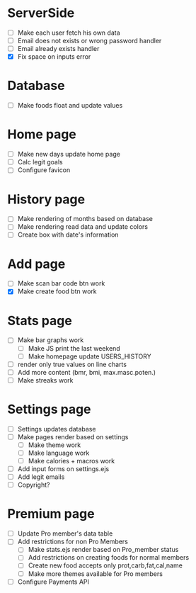 # ServerSide 
- [ ] Make each user fetch his own data
- [ ] Email does not exists or wrong password handler 
- [ ] Email already exists handler
- [X] Fix space on inputs error

# Database
- [ ] Make foods float and update values

# Home page
- [ ] Make new days update home page
- [ ] Calc legit goals
- [ ] Configure favicon

# History page
- [ ] Make rendering of months based on database
- [ ] Make rendering read data and update colors
- [ ] Create box with date's information

# Add page
- [ ] Make scan bar code btn work
- [X] Make create food btn work

# Stats page
- [ ] Make bar graphs work
  - [ ] Make JS print the last weekend
  - [ ] Make homepage update USERS_HISTORY
- [ ] render only true values on line charts
- [ ] Add more content (bmr, bmi, max.masc.poten.)
- [ ] Make streaks work

# Settings page
- [ ] Settings updates database
- [ ] Make pages render based on settings
  - [ ] Make theme work
  - [ ] Make language work
  - [ ] Make calories + macros work
- [ ] Add input forms on settings.ejs
- [ ] Add legit emails
- [ ] Copyright?

# Premium page 

- [ ] Update Pro member's data table
- [ ] Add restrictions for non Pro Members
    - [ ] Make stats.ejs render based on Pro_member status
    - [ ] Add restrictions on creating foods for normal members
    - [ ] Create new food accepts only prot,carb,fat,cal,name
    - [ ] Make more themes available for Pro members
- [ ] Configure Payments API
